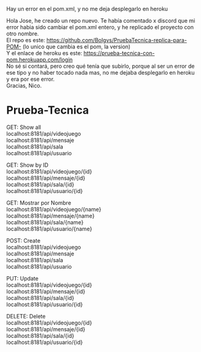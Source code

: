 Hay un error en el pom.xml, y no me deja desplegarlo en heroku  

Hola Jose, he creado un repo nuevo. Te había comentado x discord que mi error habia sido cambiar el pom.xml entero, y he replicado el proyecto con otro nombre.  
El repo es este: https://github.com/Bolgvs/PruebaTecnica-replica-para-POM- (lo unico que cambia es el pom, la version)  
Y el enlace de heroku es este: https://prueba-tecnica-con-pom.herokuapp.com/login  
No sé si contará, pero creo qué tenía que subirlo, porque al ser un error de ese tipo y no haber tocado nada mas, no me dejaba desplegarlo en heroku y era por ese error.  
Gracias, Nico.

# Prueba-Tecnica

GET: Show all  
localhost:8181/api/videojuego  
localhost:8181/api/mensaje  
localhost:8181/api/sala  
localhost:8181/api/usuario

GET: Show by ID  
localhost:8181/api/videojuego/{id}  
localhost:8181/api/mensaje/{id}  
localhost:8181/api/sala/{id}  
localhost:8181/api/usuario/{id}
  
GET: Mostrar por Nombre  
localhost:8181/api/videojuego/{name}  
localhost:8181/api/mensaje/{name}  
localhost:8181/api/sala/{name}  
localhost:8181/api/usuario/{name}
  
POST: Create  
localhost:8181/api/videojuego  
localhost:8181/api/mensaje  
localhost:8181/api/sala  
localhost:8181/api/usuario

PUT: Update  
localhost:8181/api/videojuego/{id}  
localhost:8181/api/mensaje/{id}  
localhost:8181/api/sala/{id}  
localhost:8181/api/usuario/{id}

DELETE: Delete  
localhost:8181/api/videojuego/{id}  
localhost:8181/api/mensaje/{id}  
localhost:8181/api/sala/{id}  
localhost:8181/api/usuario/{id}
